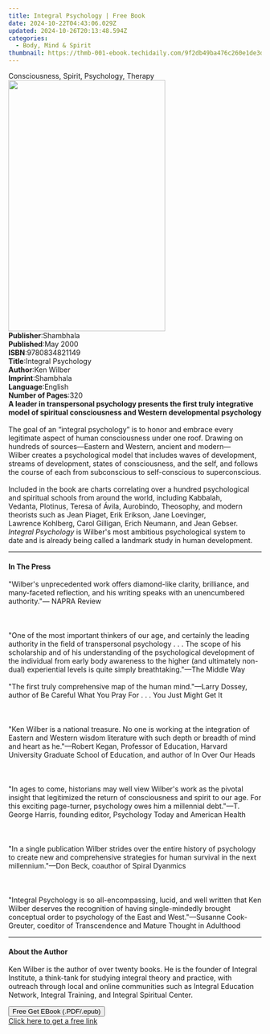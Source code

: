 ```yaml
---
title: Integral Psychology | Free Book
date: 2024-10-22T04:43:06.029Z
updated: 2024-10-26T20:13:48.594Z
categories:
  - Body, Mind & Spirit
thumbnail: https://thmb-001-ebook.techidaily.com/9f2db49ba476c260e1de3d5f3a1e952c3a2fcf8671d6c4726250207e6e644a2a.jpg
---
```

<main id="book-container">
  <div class="flex flex-col">
    <div class="book-brief flex-1 py-6 px-4 sm:p-6 md:py-10 md:px-8">
      <!-- brief-->
      <div class="book-brief-main">
        Consciousness, Spirit, Psychology, Therapy
      </div>
    </div>
    <div
      class="book-meta-info flex-1 grid gap-4 col-start-1 col-end-3 row-start-1 sm:mb-6 sm:grid-cols-4 lg:gap-6 lg:col-start-2 lg:row-end-6 lg:row-span-6 lg:mb-0"
    >
      <div
        class="book-meta-info-left place-content-center mt-4 p-4 text-sm leading-6 col-start-2 col-span-2 dark:text-slate-400"
      >
        <img
          class="w-full h-500 object-cover rounded-lg sm:h-255 sm:col-span-2 lg:col-span-full"
          src="https://img-001-ebook.techidaily.com/ea6db4acd2e5da562fba0a2b0f2bba836b0d1ee9007c707498c3a79229d5e8ad.jpg"
          alt=""
          width="312"
          height="500"
        />
      </div>
      <div
        class="book-meta-info-right mt-2 col-start-1 row-start-2 col-span-3 self-center"
      >
        <!-- meta data  -->
        <div class="flex flex-col px-4 md:px-8">
          <div class="flex-1">
            <strong>Publisher</strong>:<span class="px-2">Shambhala</span>
          </div>
          <div class="flex-1">
            <strong>Published</strong>:<span class="px-2">May 2000</span>
          </div>
          <div class="flex-1">
            <strong>ISBN</strong>:<span class="px-2">9780834821149</span>
          </div>
          <div class="flex-1">
            <strong>Title</strong>:<span class="px-2">Integral Psychology</span>
          </div>
          <div class="flex-1">
            <strong>Author</strong>:<span class="px-2">Ken Wilber</span>
          </div>
          <div class="flex-1">
            <strong>Imprint</strong>:<span class="px-2">Shambhala</span>
          </div>
          <div class="flex-1">
            <strong>Language</strong>:<span class="px-2">English</span>
          </div>
          <div class="flex-1">
            <strong>Number of Pages</strong>:<span class="px-2">320</span>
          </div>
        </div>
      </div>
    </div>
    <div class="book-description flex-1 py-6 px-4 sm:p-6 md:py-10 md:px-8">
      <div class="book-description-main">
        <div accordion-content="" id="description">
          <b
            >A leader in&nbsp;transpersonal&nbsp;psychology presents the first
            truly integrative model of spiritual consciousness and Western
            developmental psychology</b
          ><br /><br />The goal of an “integral psychology” is to honor and
          embrace every legitimate aspect of human consciousness under one roof.
          Drawing on hundreds of sources—Eastern and Western, ancient and
          modern—Wilber&nbsp;creates a psychological model that includes waves
          of development, streams of development, states of consciousness, and
          the self, and follows the course of each from subconscious to
          self-conscious to&nbsp;superconscious.<br /><br />Included in the book
          are charts correlating over a hundred psychological and spiritual
          schools from around the world, including&nbsp;Kabbalah,
          Vedanta,&nbsp;Plotinus, Teresa of Ávila,&nbsp;Aurobindo, Theosophy,
          and modern theorists such as Jean Piaget, Erik&nbsp;Erikson,
          Jane&nbsp;Loevinger, Lawrence&nbsp;Kohlberg, Carol Gilligan,
          Erich&nbsp;Neumann, and Jean&nbsp;Gebser.
          <i>Integral Psychology</i> is&nbsp;Wilber's&nbsp;most ambitious
          psychological system to date and is already being called a landmark
          study in human development.
        </div>
        <div class="accordion-fader"></div>
      </div>
    </div>
    <div class="book-excerpts flex-1 py-6 px-4 sm:p-6 md:py-10 md:px-8">
      <!-- excerpts-->
      <div class="book-excerpts-main">
        <hr />
        <h4 class="placeholder placeholder-heading">
          <span>In The Press</span>
        </h4>
        <p>
          "Wilber's unprecedented work offers diamond-like clarity, brilliance,
          and many-faceted reflection, and his writing speaks with an
          unencumbered authority."— NAPRA Review <br /><br /><br /><br />"One of
          the most important thinkers of our age, and certainly the leading
          authority in the field of transpersonal psychology . . . The scope of
          his scholarship and of his understanding of the psychological
          development of the individual from early body awareness to the higher
          (and ultimately non-dual) experiential levels is quite simply
          breathtaking."—The Middle Way <br /><br />"The first truly
          comprehensive map of the human mind."—Larry Dossey, author of Be
          Careful What You Pray For . . . You Just Might Get It
          <br /><br /><br /><br />"Ken Wilber is a national treasure. No one is
          working at the integration of Eastern and Western wisdom literature
          with such depth or breadth of mind and heart as he."—Robert Kegan,
          Professor of Education, Harvard University Graduate School of
          Education, and author of In Over Our Heads <br /><br /><br /><br />"In
          ages to come, historians may well view Wilber's work as the pivotal
          insight that legitimized the return of consciousness and spirit to our
          age. For this exciting page-turner, psychology owes him a millennial
          debt."—T. George Harris, founding editor, Psychology Today and
          American Health <br /><br /><br /><br />"In a single publication
          Wilber strides over the entire history of psychology to create new and
          comprehensive strategies for human survival in the next
          millennium."—Don Beck, coauthor of Spiral Dyanmics
          <br /><br /><br /><br />"Integral Psychology is so all-encompassing,
          lucid, and well written that Ken Wilber deserves the recognition of
          having single-mindedly brought conceptual order to psychology of the
          East and West."—Susanne Cook-Greuter, coeditor of Transcendence and
          Mature Thought in Adulthood
        </p>
      </div>
    </div>
    <div class="book-about-author flex-1 py-6 px-4 sm:p-6 md:py-10 md:px-8">
      <!-- about author-->
      <div class="book-main-author-main">
        <hr />
        <h4 class="placeholder placeholder-heading">
          <span>About the Author</span>
        </h4>
        <p>
          Ken Wilber is the author of over twenty books. He is the founder of
          Integral Institute, a think-tank for studying integral theory and
          practice, with outreach through local and online communities such as
          Integral Education Network, Integral Training, and Integral Spiritual
          Center.
        </p>
      </div>
    </div>
    <div class="book-free-get flex-1 py-6 px-4 sm:p-6 md:py-10 md:px-8">
      <button
        id="btn-free-get"
        class="bg-blue-500 hover:bg-blue-700 text-white font-bold py-2 px-4 rounded"
      >
        Free Get EBook (.PDF/.epub)
      </button>
      <div id="countdown-display" class="px-2 text-lg mt-2"></div>
      <a
        id="free-link"
        class="hidden bg-blue-500 hover:bg-blue-700 text-white font-bold py-2 px-4 rounded"
        href="https://www.ebooks.com/en-us/book/95543873/integral-psychology/ken-wilber/"
        target="_blank"
        >Click here to get a free link</a
      >
    </div>
    <script>
      let countdownTime = 0;
      let countdownInterval = null;
      document
        .getElementById('btn-free-get')
        .addEventListener('click', startCountdown);
      function startCountdown() {
        countdownTime = new Date().getTime() + 60000 * 3;
        countdownInterval = setInterval(updateCountdown, 1000);
        document.getElementById('btn-free-get').disabled = true;
        document
          .getElementById('btn-free-get')
          .classList.add('bg-gray-500', 'cursor-not-allowed');
      }
      function updateCountdown() {
        let currentTime = new Date().getTime();
        let timeLeft = countdownTime - currentTime;
        let secondsLeft = Math.floor(timeLeft / 1000);
        document.getElementById('countdown-display').innerHTML =
          `Remaining time: ${secondsLeft} seconds.`;
        if (secondsLeft <= 0) {
          clearInterval(countdownInterval);
          document.getElementById('btn-free-get').classList.add('hidden');
          document.getElementById('free-link').classList.remove('hidden');
          document.getElementById('countdown-display').innerHTML = '';
        }
      }
    </script>
  </div>
</main>

<ins class="adsbygoogle"
      style="display:block"
      data-ad-client="ca-pub-7571918770474297"
      data-ad-slot="8358498916"
      data-ad-format="auto"
      data-full-width-responsive="true"></ins>
    